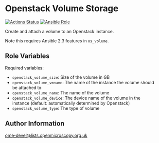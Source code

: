 Openstack Volume Storage
========================

[![Actions Status](https://github.com/ome/ansible-role-openstack-volume-storage/workflows/Molecule/badge.svg)](https://github.com/ome/ansible-role-openstack-volume-storage/actions)
[![Ansible Role](https://img.shields.io/ansible/role/41992.svg)](https://galaxy.ansible.com/ome/openstack_volume_storage/)

Create and attach a volume to an Openstack instance.

Note this requires Ansible 2.3 features in `os_volume`.


Role Variables
--------------

Required variables:

- `openstack_volume_size`: Size of the volume in GB
- `openstack_volume_vmname`: The name of the instance the volume should be attached to
- `openstack_volume_name`: The name of the volume
- `openstack_volume_device`: The device name of the volume in the instance (default: automatically determined by Openstack)
- `openstack_volume_type`: The type of volume


Author Information
------------------

ome-devel@lists.openmicroscopy.org.uk
